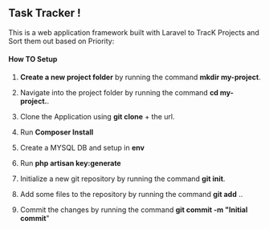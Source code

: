 ## Task Tracker !

This is a web application framework built with Laravel to TracK Projects and Sort them out based on Priority:

#### How TO Setup

1. **Create a new project folder** by running the command **mkdir my-project**.

2. Navigate into the project folder by running the command **cd my-project.**.

3. Clone the Application using **git clone** + the url.

4. Run **Composer Install**

5. Create a MYSQL DB and setup in **env**

6. Run **php artisan key:generate**

7. Initialize a new git repository by running the command **git init**.

8. Add some files to the repository by running the command **git add** ..

9. Commit the changes by running the command **git commit -m "Initial commit**"
